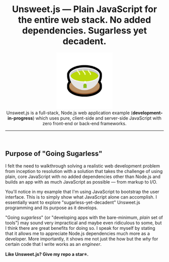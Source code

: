 <h1 align="center">Unsweet.js — Plain JavaScript for the entire web stack. No added dependencies. Sugarless yet decadent. </h1>

<p align="center">
<img src="unsweet-tea.png" alt="unsweet-tea" width="180px" height="180px"/><br>
Unsweet.js is a full-stack, Node.js web application example (<b>development-in-progress</b>) which uses pure, client-side and server-side JavaScript with zero front-end or back-end frameworks.
</p>

<hr>
<br>

## Purpose of "Going Sugarless"
I felt the need to walkthrough solving a realistic web development problem from inception to resolution with a solution that takes the challenge of using plain, core JavaScript with no added dependencies other than Node.js and builds an app with as much JavaScript as possible — from markup to I/O. 

You'll notice in my example that I'm using JavaScript to bootstrap the user interface. This is to simply show what JavaScript alone can accomplish. I essentially want to explore "sugarless-yet-decadent" Unsweet.js programming and its purpose as it develops.

"Going *sugarless*" (or "developing apps with the bare-minimum, *plain* set of tools") may sound very impractical and maybe even ridiculous to some, but I think there are great benefits for doing so. I speak for myself by stating that it allows me to appreciate Node.js dependencies much more as a developer. More importantly, it shows me not just the how but the *why* for certain code that I write works as an *engineer*. 

**Like Unsweet.js? Give my repo a star⭐.**
